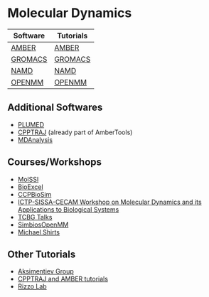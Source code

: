 # Molecular Dynamics

| Software                                               | Tutorials                                                         |
|--------------------------------------------------------|-------------------------------------------------------------------|
| [AMBER](https://ambermd.org/)                          | [AMBER](https://ambermd.org/tutorials/)                           |
| [GROMACS](https://manual.gromacs.org/documentation/#)  | [GROMACS](http://www.mdtutorials.com/gmx/)                        |
| [NAMD](https://www.ks.uiuc.edu/Research/namd/)         | [NAMD](http://www.ks.uiuc.edu/Training/Tutorials/namd-index.html) |
| [OPENMM](http://openmm.org/)                           | [OPENMM](http://openmm.org/tutorials/index.html)                  |

## Additional Softwares
- [PLUMED](https://www.plumed.org/)
- [CPPTRAJ](https://github.com/Amber-MD/cpptraj) (already part of AmberTools)
- [MDAnalysis](https://www.mdanalysis.org/)

## Courses/Workshops
- [MolSSI](https://education.molssi.org/mm-tools/)
- [BioExcel](https://www.youtube.com/c/BioExcelCoE/playlists)
- [CCPBioSim](https://www.youtube.com/channel/UCJLWsk2Hbhf09--POlR67Nw/videos)
- [ICTP-SISSA-CECAM Workshop on Molecular Dynamics and its Applications to Biological Systems](https://www.youtube.com/watch?v=HwQD3zpJfbM&list=PLYc-eBoIpXTKdQNwGZSeFoAPxoGjqB22_)
- [TCBG Talks](https://www.youtube.com/channel/UC4PpUOp_4WwbtrDefQkLg3w)
- [SimbiosOpenMM](https://www.youtube.com/user/SimbiosOpenMM/featured)
- [Michael Shirts](https://www.youtube.com/channel/UCln_CWymoyAZrb7LWl6P_9A)

## Other Tutorials
- [Aksimentiev Group](http://bionano.physics.illinois.edu/tutorials)
- [CPPTRAJ and AMBER tutorials](https://amberhub.chpc.utah.edu/)
- [Rizzo Lab](https://ringo.ams.stonybrook.edu/index.php/Rizzo_Lab_Information_and_Tutorials)
